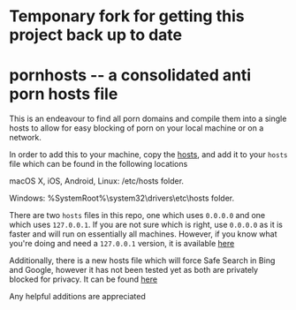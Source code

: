 # Temponary fork for getting this project back up to date

# pornhosts -- a consolidated anti porn hosts file

This is an endeavour to find all porn domains and compile them into a single hosts to allow for easy blocking of porn on your local machine or on a network.

In order to add this to your machine, copy the  [hosts](https://raw.githubusercontent.com/Clefspeare13/pornhosts/master/0.0.0.0/hosts), and add it to your ```hosts``` file which can be found in the following locations

macOS X, iOS, Android, Linux: /etc/hosts folder.

Windows: %SystemRoot%\system32\drivers\etc\hosts folder.

There are two ```hosts``` files in this repo, one which uses ```0.0.0.0``` and one which uses ```127.0.0.1```. If you are not sure which is right, use ```0.0.0.0``` as it is faster and will run on essentially all machines. However, if you know what you're doing and need a ```127.0.0.1``` version, it is available [here](https://raw.githubusercontent.com/Clefspeare13/pornhosts/master/127.0.0.1/hosts)

Additionally, there is a new hosts file which will force Safe Search in Bing and Google, however it has not been tested yet as both are privately blocked for privacy. It can be found [here](https://raw.githubusercontent.com/Clefspeare13/pornhosts/master/0.0.0.0%20%2B%20SafeSearch%20(beta)/hosts)

Any helpful additions are appreciated
